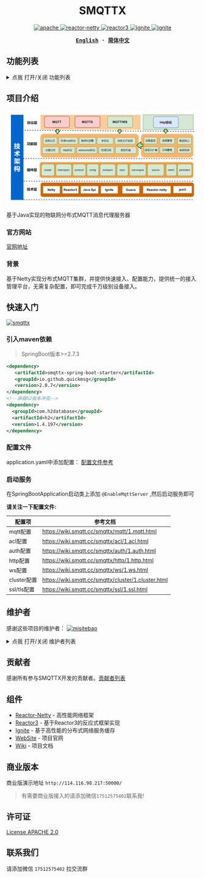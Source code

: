 <h1 align="center">SMQTTX</h1>

<p align="center">
  <a href="https://github.com/quickmsg/smqttx/blob/release/ignite/README.md">
    <img alt="apache" src="https://img.shields.io/badge/license-Apache%202-blue"/>
  </a>
  <a href="https://projectreactor.io/docs/netty/release/reference/index.html">
    <img alt="reactor-netty" src="https://img.shields.io/badge/reactor--netty-1.0.22-blue"/>
  </a>
  <a href="https://projectreactor.io/docs/core/release/reference/">
    <img alt="reactor3" src="https://img.shields.io/badge/reactor3--netty-3.4.22-yellow"/>
  </a>
  <a href="">
    <img alt="ignite" src="https://img.shields.io/badge/ignite-2.14.0-yellowgreen"/>
  </a>
  <a href="https://projectreactor.io/docs/netty/release/reference/index.html">
    <img alt="ignite" src="https://img.shields.io/badge/mqtt-3.1.1-green"/>
  </a>
</p>

<div align="center">
<strong>
<samp>

[English](README-EN.md) · [简体中文](README.md)

</samp>
</strong>
</div>

## 功能列表

<details>
  <summary>点我 打开/关闭 功能列表</summary>

- [标准MQTT协议](#国际化)
- [Websocket协议](#内容目录)
- [TLS/SSL加密](#内容目录)
- [服务等级](#项目介绍)
  - [qos0 至多一次](#官方网站)
  - [qos1 至少一次](#官方网站)
  - [qos2 仅仅一次](#官方网站)
- [Topic过滤](#图形演示)
  - [# 多级匹配](#官方网站)
  - [+ 一级匹配](#官方网站)
- [保留消息](#功能)
- [HTTP协议](#架构)
- [拦截器](#快速入门)
- [Metrics健康](#快速入门)
- [规则引擎](#维护者)
  - [规则管理](#官方网站)
  - [数据源管理](#官方网站)
- [集群](#维护者)
  - [分布式集群路由](#维护者)
  - [分布式节点动态发现](#维护者)
  - [分布式Job](#维护者)
  - [集群互踢策略](#维护者)
- [SMQTTX管理平台](#快速入门)
- [SpringBoot Starter](#贡献者)
- [Apacche 2](#许可证)

</details>

## 项目介绍
![架构图](icon/smqttx.jpg)

基于Java实现的物联网分布式MQTT消息代理服务器

### 官方网站

[官网地址](https://www.smqtt.cc)

### 背景
基于Netty实现分布式MQTT集群，并提供快速接入、配置能力，提供统一的接入管理平台，无需复杂配置，即可完成千万级别设备接入。


## 快速入门

[![smqttx](https://img.shields.io/badge/SMQTTX-2.0.0-green)](https://www.smqtt.cc)

### 引入maven依赖

> SpringBoot版本>=2.7.3

```xml
<dependency>
   <artifactId>smqttx-spring-boot-starter</artifactId>
   <groupId>io.github.quickmsg</groupId>
   <version>2.0.7</version>
</dependency>
<!--屏蔽h2版本冲突-->
<dependency>
  <groupId>com.h2database</groupId>
  <artifactId>h2</artifactId>
  <version>1.4.197</version>
</dependency>
```
### 配置文件
application.yaml中添加配置：
[配置文件参考](config/config.yaml)

### 启动服务
在SpringBootApplication启动类上添加
`@EnableMqttServer` ,然后启动服务即可

**请关注一下配置文件:**

| 配置项       | 参考文档                                                |
|-----------|-----------------------------------------------------|
| mqtt配置    | https://wiki.smqtt.cc/smqttx/mqtt/1.mqtt.html       |
| acl配置     | https://wiki.smqtt.cc/smqttx/acl/1.acl.html         |
| auth配置    | https://wiki.smqtt.cc/smqttx/auth/1.auth.html       |
| http配置    | https://wiki.smqtt.cc/smqttx/http/1.http.html       |
| ws配置      | https://wiki.smqtt.cc/smqttx/ws/1.ws.html           |
| cluster配置 | https://wiki.smqtt.cc/smqttx/cluster/1.cluster.html |
| ssl/tls配置 | https://wiki.smqtt.cc/smqttx/ssl/1.ssl.html         |

## 维护者

感谢这些项目的维护者：
<a href="https://github.com/1ssqq1lxr">
  <img src="https://avatars.githubusercontent.com/u/19258331?v=4" width="40" height="40" alt="misitebao" title="misitebao"/>
</a>

<details>
  <summary>点我 打开/关闭 维护者列表</summary>

- [MetaQ](https://github.com/1ssqq1lxr) - SMQTTX项目维护者。

</details>

## 贡献者

感谢所有参与SMQTTX开发的贡献者。[贡献者列表](https://github.com/quickmsg/smqttx/graphs/contributors)

## 组件

- [Reactor-Netty](https://projectreactor.io/docs/netty/release/reference/index.html) - 高性能网络框架
- [Reactor3](https://projectreactor.io/docs/core/release/reference/) - 基于Reactor3的反应式框架实现
- [Ignite](http://ignite-service.cn/) - 基于高性能的分布式网络服务缓存
- [WebSite](https://www.smqtt.cc) - 项目官网
- [Wiki](https://wiki.smqtt.cc) - 项目文档

## 商业版本

商业版演示地址 `http://114.116.98.217:50000/`
> 有需要商业版接入的请添加微信`17512575402`联系我!

## 许可证

[License APACHE 2.0](LICENSE)

## 联系我们
请添加微信 `17512575402` 拉交流群
